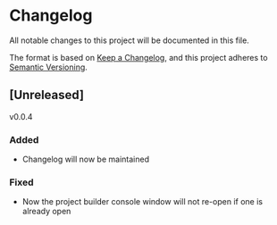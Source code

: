 # Changelog

All notable changes to this project will be documented in this file.

The format is based on [Keep a Changelog](https://keepachangelog.com/en/1.1.0/),
and this project adheres to [Semantic Versioning](https://semver.org/spec/v2.0.0.html).

## [Unreleased]
v0.0.4
### Added

- Changelog will now be maintained

### Fixed

- Now the project builder console window will not re-open if one is already open
